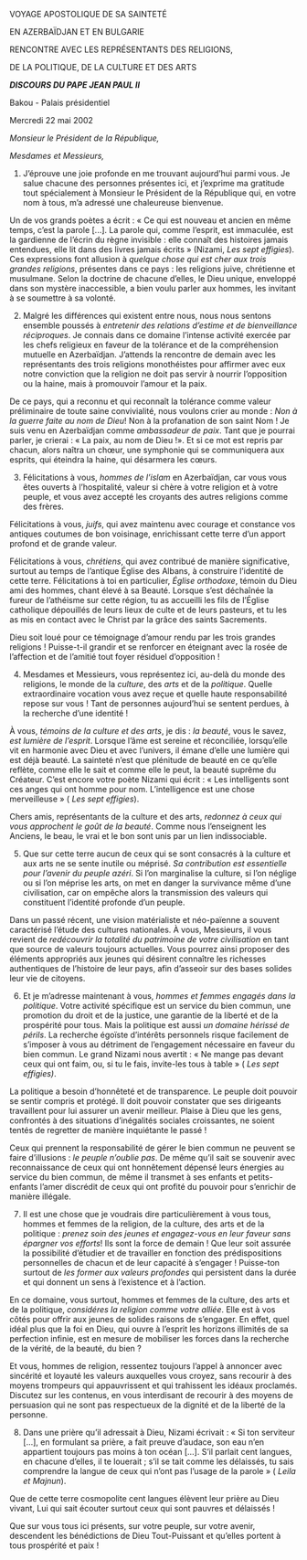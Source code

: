 VOYAGE APOSTOLIQUE DE SA SAINTETÉ

EN AZERBAÏDJAN ET EN BULGARIE

RENCONTRE AVEC LES REPRÉSENTANTS DES RELIGIONS,

DE LA POLITIQUE, DE LA CULTURE ET DES ARTS

***DISCOURS DU PAPE JEAN PAUL II***

Bakou - Palais présidentiel

Mercredi 22 mai 2002

*Monsieur le Président de la République,*

*Mesdames et Messieurs,*

1. J’éprouve une joie profonde en me trouvant aujourd’hui parmi vous. Je salue chacune des personnes présentes ici, et j’exprime ma gratitude tout spécialement à Monsieur le Président de la République qui, en votre nom à tous, m’a adressé une chaleureuse bienvenue.

Un de vos grands poètes a écrit : « Ce qui est nouveau et ancien en même temps, c’est la parole [...]. La parole qui, comme l’esprit, est immaculée, est la gardienne de l’écrin du règne invisible : elle connaît des histoires jamais entendues, elle lit dans des livres jamais écrits » (Nizami, *Les sept effigies*). Ces expressions font allusion à *quelque chose qui est cher aux trois grandes religions*, présentes dans ce pays : les religions juive, chrétienne et musulmane. Selon la doctrine de chacune d’elles, le Dieu unique, enveloppé dans son mystère inaccessible, a bien voulu parler aux hommes, les invitant à se soumettre à sa volonté.

2. Malgré les différences qui existent entre nous, nous nous sentons ensemble poussés à *entretenir des relations d’estime et de bienveillance réciproques*. Je connais dans ce domaine l’intense activité exercée par les chefs religieux en faveur de la tolérance et de la compréhension mutuelle en Azerbaïdjan. J’attends la rencontre de demain avec les représentants des trois religions monothéistes pour affirmer avec eux notre conviction que la religion ne doit pas servir à nourrir l’opposition ou la haine, mais à promouvoir l’amour et la paix.

De ce pays, qui a reconnu et qui reconnaît la tolérance comme valeur préliminaire de toute saine convivialité, nous voulons crier au monde : *Non à la guerre faite au nom de Dieu*! Non à la profanation de son saint Nom ! Je suis venu en Azerbaïdjan comme *ambassadeur de paix*. Tant que je pourrai parler, je crierai : « La paix, au nom de Dieu !». Et si ce mot est repris par chacun, alors naîtra un chœur, une symphonie qui se communiquera aux esprits, qui éteindra la haine, qui désarmera les cœurs.

3. Félicitations à vous, *hommes de l’islam* en Azerbaïdjan, car vous vous êtes ouverts à l’hospitalité, valeur si chère à votre religion et à votre peuple, et vous avez accepté les croyants des autres religions comme des frères.

Félicitations à vous, *juifs*, qui avez maintenu avec courage et constance vos antiques coutumes de bon voisinage, enrichissant cette terre d’un apport profond et de grande valeur.

Félicitations à vous, *chrétiens*, qui avez contribué de manière significative, surtout au temps de l’antique Église des Albans, à construire l’identité de cette terre. Félicitations à toi en particulier, *Église orthodoxe*, témoin du Dieu ami des hommes, chant élevé à sa Beauté. Lorsque s’est déchaînée la fureur de l’athéisme sur cette région, tu as accueilli les fils de l’Église catholique dépouillés de leurs lieux de culte et de leurs pasteurs, et tu les as mis en contact avec le Christ par la grâce des saints Sacrements.

Dieu soit loué pour ce témoignage d’amour rendu par les trois grandes religions ! Puisse-t-il grandir et se renforcer en éteignant avec la rosée de l’affection et de l’amitié tout foyer résiduel d’opposition !

4. Mesdames et Messieurs, vous représentez ici, au-delà du monde des religions, le monde de la *culture*, des *arts* et de la *politique*. Quelle extraordinaire vocation vous avez reçue et quelle haute responsabilité repose sur vous ! Tant de personnes aujourd’hui se sentent perdues, à la recherche d’une identité !

À vous, *témoins de la culture et des arts*, je dis : *la beauté*, vous le savez, *est lumière de l’esprit*. Lorsque l’âme est sereine et réconciliée, lorsqu’elle vit en harmonie avec Dieu et avec l’univers, il émane d’elle une lumière qui est déjà beauté. La sainteté n’est que plénitude de beauté en ce qu’elle reflète, comme elle le sait et comme elle le peut, la beauté suprême du Créateur. C’est encore votre poète Nizami qui écrit : « Les intelligents sont ces anges qui ont homme pour nom. L’intelligence est une chose merveilleuse » ( *Les sept effigies*).

Chers amis, représentants de la culture et des arts, *redonnez à ceux qui vous approchent le goût de la beauté*. Comme nous l’enseignent les Anciens, le beau, le vrai et le bon sont unis par un lien indissociable.

5. Que sur cette terre aucun de ceux qui se sont consacrés à la culture et aux arts ne se sente inutile ou méprisé. *Sa contribution est essentielle pour l’avenir du peuple azéri*. Si l’on marginalise la culture, si l’on néglige ou si l’on méprise les arts, on met en danger la survivance même d’une civilisation, car on empêche alors la transmission des valeurs qui constituent l’identité profonde d’un peuple.

Dans un passé récent, une vision matérialiste et néo-païenne a souvent caractérisé l’étude des cultures nationales. À vous, Messieurs, il vous revient de *redécouvrir la totalité du patrimoine de votre civilisation* en tant que source de valeurs toujours actuelles. Vous pourrez ainsi proposer des éléments appropriés aux jeunes qui désirent connaître les richesses authentiques de l’histoire de leur pays, afin d’asseoir sur des bases solides leur vie de citoyens.

6. Et je m’adresse maintenant à vous, *hommes et femmes engagés dans la politique*. Votre activité spécifique est un service du bien commun, une promotion du droit et de la justice, une garantie de la liberté et de la prospérité pour tous. Mais la politique est aussi *un domaine hérissé de périls*. La recherche égoïste d’intérêts personnels risque facilement de s’imposer à vous au détriment de l’engagement nécessaire en faveur du bien commun. Le grand Nizami nous avertit : « Ne mange pas devant ceux qui ont faim, ou, si tu le fais, invite-les tous à table » ( *Les sept effigies)*.

La politique a besoin d’honnêteté et de transparence. Le peuple doit pouvoir se sentir compris et protégé. Il doit pouvoir constater que ses dirigeants travaillent pour lui assurer un avenir meilleur. Plaise à Dieu que les gens, confrontés à des situations d’inégalités sociales croissantes, ne soient tentés de regretter de manière inquiétante le passé !

Ceux qui prennent la responsabilité de gérer le bien commun ne peuvent se faire d’illusions : *le peuple n’oublie pas*. De même qu’il sait se souvenir avec reconnaissance de ceux qui ont honnêtement dépensé leurs énergies au service du bien commun, de même il transmet à ses enfants et petits-enfants l’amer discrédit de ceux qui ont profité du pouvoir pour s’enrichir de manière illégale.

7. Il est une chose que je voudrais dire particulièrement à vous tous, hommes et femmes de la religion, de la culture, des arts et de la politique : *prenez soin des jeunes et engagez-vous en leur faveur sans épargner vos efforts*! Ils sont la force de demain ! Que leur soit assurée la possibilité d’étudier et de travailler en fonction des prédispositions personnelles de chacun et de leur capacité à s’engager ! Puisse-ton surtout de *les former aux valeurs profondes* qui persistent dans la durée et qui donnent un sens à l’existence et à l’action.

En ce domaine, vous surtout, hommes et femmes de la culture, des arts et de la politique, *considéres la religion comme votre alliée*. Elle est à vos côtés pour offrir aux jeunes de solides raisons de s’engager. En effet, quel idéal plus que la foi en Dieu, qui ouvre à l’esprit les horizons illimités de sa perfection infinie, est en mesure de mobiliser les forces dans la recherche de la vérité, de la beauté, du bien ?

Et vous, hommes de religion, ressentez toujours l’appel à annoncer avec sincérité et loyauté les valeurs auxquelles vous croyez, sans recourir à des moyens trompeurs qui appauvrissent et qui trahissent les idéaux proclamés. Discutez sur les contenus, en vous interdisant de recourir à des moyens de persuasion qui ne sont pas respectueux de la dignité et de la liberté de la personne.

8. Dans une prière qu’il adressait à Dieu, Nizami écrivait : « Si ton serviteur [...], en formulant sa prière, a fait preuve d’audace, son eau n’en appartient toujours pas moins à ton océan [...]. S’il parlait cent langues, en chacune d’elles, il te louerait ; s’il se tait comme les délaissés, tu sais comprendre la langue de ceux qui n’ont pas l’usage de la parole » ( *Leila et Majnun*).

Que de cette terre cosmopolite cent langues élèvent leur prière au Dieu vivant, Lui qui sait écouter surtout ceux qui sont pauvres et délaissés !

Que sur vous tous ici présents, sur votre peuple, sur votre avenir, descendent les bénédictions de Dieu Tout-Puissant et qu’elles portent à tous prospérité et paix !